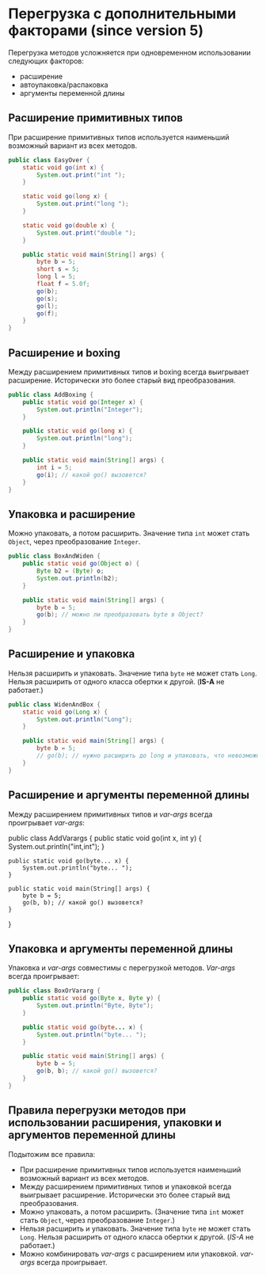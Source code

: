 # Перегрузка с дополнительными факторами (since version 5)
Перегрузка методов усложняется при одновременном использовании следующих факторов:
- расширение
- автоупаковка/распаковка
- аргументы переменной длины


## Расширение примитивных типов
При расширение примитивных типов используется наименьший возможный вариант из всех методов.

```java
public class EasyOver {
    static void go(int x) {
        System.out.print("int ");
    }

    static void go(long x) {
        System.out.print("long ");
    }

    static void go(double x) {
        System.out.print("double ");
    }

    public static void main(String[] args) {
        byte b = 5;
        short s = 5;
        long l = 5;
        float f = 5.0f;
        go(b);
        go(s);
        go(l);
        go(f);
    }
}
```


## Расширение и boxing
Между расширением примитивных типов и boxing всегда выигрывает расширение. Исторически это более старый вид преобразования.

```java
public class AddBoxing {
    public static void go(Integer x) {
        System.out.println("Integer");
    }

    public static void go(long x) {
        System.out.println("long");
    }

    public static void main(String[] args) {
        int i = 5;
        go(i); // какой go() вызовется?
    }
}
```


## Упаковка и расширение
Можно упаковать, а потом расширить. Значение типа `int` может стать `Object`, через преобразование `Integer`.

```java
public class BoxAndWiden {
    public static void go(Object o) {
        Byte b2 = (Byte) o;
        System.out.println(b2);
    }

    public static void main(String[] args) {
        byte b = 5;
        go(b); // можно ли преобразовать byte в Object?
    }
}
```


## Расширение и упаковка
Нельзя расширить и упаковать. Значение типа `byte` не может стать `Long`. Нельзя расширить от одного класса обертки к другой. (**IS-A** не работает.)

```java
public class WidenAndBox {
    static void go(Long x) {
        System.out.println("Long");
    }

    public static void main(String[] args) {
        byte b = 5;
        // go(b); // нужно расширить до long и упаковать, что невозможно
    }
}
```


## Расширение и аргументы переменной длины
Между расширением примитивных типов и *var-args* всегда проигрывает *var-args*:

public class AddVarargs {
    public static void go(int x, int y) {
        System.out.println("int,int");
    }

    public static void go(byte... x) {
        System.out.println("byte... ");
    }

    public static void main(String[] args) {
        byte b = 5;
        go(b, b); // какой go() вызовется?
    }
}


## Упаковка и аргументы переменной длины
Упаковка и *var-args* совместимы с перегрузкой методов. *Var-args* всегда проигрывает:

```java
public class BoxOrVararg {
    public static void go(Byte x, Byte y) {
        System.out.println("Byte, Byte");
    }

    public static void go(byte... x) {
        System.out.println("byte... ");
    }

    public static void main(String[] args) {
        byte b = 5;
        go(b, b); // какой go() вызовется?
    }
}
```


## Правила перегрузки методов при использовании расширения, упаковки и аргументов переменной длины
Подытожим все правила:
- При расширение примитивных типов используется наименьший возможный вариант из всех методов.
- Между расширением примитивных типов и упаковкой всегда выигрывает расширение. Исторически это более старый вид преобразования.
- Можно упаковать, а потом расширить. (Значение типа `int` может стать `Object`, через преобразование `Integer`.)
- Нельзя расширить и упаковать. Значение типа `byte` не может стать `Long`. Нельзя расширить от одного класса обертки к другой. (*IS-A* не работает.)
- Можно комбинировать *var-args* с расширением или упаковкой. *var-args* всегда проигрывает.